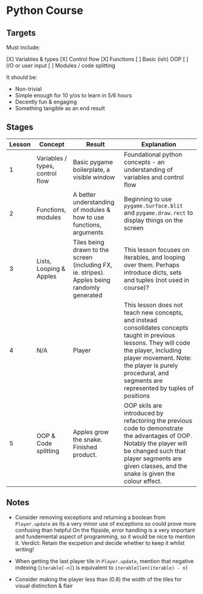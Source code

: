 # Python Course

## Targets

Must include:

[X] Variables & types
[X] Control flow
[X] Functions
[ ] Basic (ish) OOP
[ ] I/O or user input
[ ] Modules / code splitting

It should be:

- Non-trivial
- Simple enough for 10 y/os to learn in 5/6 hours
- Decently fun & engaging
- Something tangible as an end result

## Stages

| Lesson | Concept | Result | Explanation |
| ----- | ------- | ------ | ----------- |
| 1 | Variables / types, control flow | Basic pygame boilerplate, a visible window | Foundational python concepts - an understanding of variables and control flow |
| 2 | Functions, modules | A better understanding of modules & how to use functions, arguments | Beginning to use `pygame.Surface.blit` and `pygame.draw.rect` to display things on the screen | Understanding of how functions work. Advanced control flow. Introduced to graphics |
| 3 | Lists, Looping & Apples | Tiles being drawn to the screen (including FX, ie. stripes). Apples being randomly generated | This lesson focuses on iterables, and looping over them. Perhaps introduce dicts, sets and tuples (not used in course)? |
| 4 | N/A | Player | This lesson does not teach new concepts, and instead consolidates concepts taught in previous lessons. They will code the player, including player movement. Note: the player is purely procedural, and segments are represented by tuples of positions |
| 5 | OOP & Code splitting | Apples grow the snake. Finished product. | OOP skils are introduced by refactoring the previous code to demonstrate the advantages of OOP. Notably the player will be changed such that player segments are given classes, and the snake is given the colour effect. |

## Notes

- Consider removing exceptions and returning a boolean from `Player.update` as its a very minor use of exceptions so could prove more confusing than helpful
On the flipside, error handling is a very important and fundemental aspect of programming, so it would be nice to mention it. Verdict: Retain the excpetion
and decide whether to keep it whilst writing!

- When getting the last player tile in `Player.update`, mention that negative indexing
(`iterable[-n]`) is equivalent to `iterable[len(iterable) - n]`

- Consider making the player less than (0.8) the width of the tiles for visual distinction & flair

